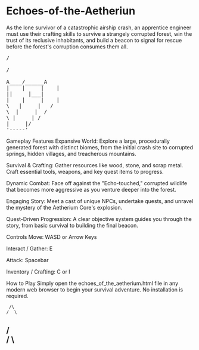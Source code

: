 # Echoes-of-the-Aetheriun

As the lone survivor of a catastrophic airship crash, an apprentice engineer must use their crafting skills to survive a strangely corrupted forest, win the trust of its reclusive inhabitants, and build a beacon to signal for rescue before the forest's corruption consumes them all.

<pre>
/

/

A____/______A
|    |     |    |
||     |___|
|    |     |    |
\   |     |   /
\  |     |  /
\ |     | /
|     |/
'-----'
</pre>

Gameplay Features
Expansive World: Explore a large, procedurally generated forest with distinct biomes, from the initial crash site to corrupted springs, hidden villages, and treacherous mountains.

Survival & Crafting: Gather resources like wood, stone, and scrap metal. Craft essential tools, weapons, and key quest items to progress.

Dynamic Combat: Face off against the "Echo-touched," corrupted wildlife that becomes more aggressive as you venture deeper into the forest.

Engaging Story: Meet a cast of unique NPCs, undertake quests, and unravel the mystery of the Aetherium Core's explosion.

Quest-Driven Progression: A clear objective system guides you through the story, from basic survival to building the final beacon.

Controls
Move: WASD or Arrow Keys

Interact / Gather: E

Attack: Spacebar

Inventory / Crafting: C or I

How to Play
Simply open the echoes_of_the_aetherium.html file in any modern web browser to begin your survival adventure. 
No installation is required.

     /\
    /  \
   /    \
  /      \
  --------
